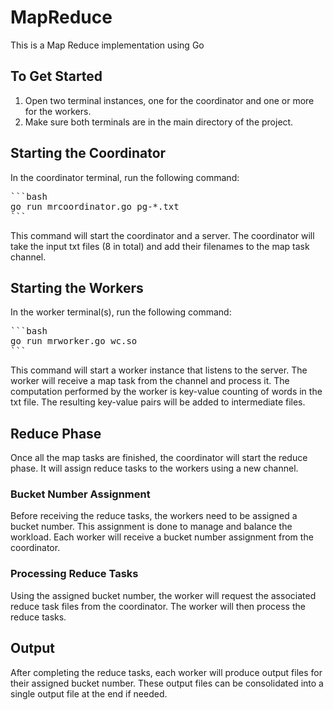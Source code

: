 # MapReduce

This is a Map Reduce implementation using Go

## To Get Started
1. Open two terminal instances, one for the coordinator and one or more for the workers.
2. Make sure both terminals are in the main directory of the project.

## Starting the Coordinator
In the coordinator terminal, run the following command:

<pre>
```bash
go run mrcoordinator.go pg-*.txt
```
</pre>

This command will start the coordinator and a server. The coordinator will take the input txt files (8 in total) and add their filenames to the map task channel.

## Starting the Workers
In the worker terminal(s), run the following command:

<pre>
```bash
go run mrworker.go wc.so
```
</pre>

This command will start a worker instance that listens to the server. The worker will receive a map task from the channel and process it. The computation performed by the worker is key-value counting of words in the txt file. The resulting key-value pairs will be added to intermediate files.

## Reduce Phase
Once all the map tasks are finished, the coordinator will start the reduce phase. It will assign reduce tasks to the workers using a new channel.

### Bucket Number Assignment
Before receiving the reduce tasks, the workers need to be assigned a bucket number. This assignment is done to manage and balance the workload. Each worker will receive a bucket number assignment from the coordinator.

### Processing Reduce Tasks
Using the assigned bucket number, the worker will request the associated reduce task files from the coordinator. The worker will then process the reduce tasks.

## Output
After completing the reduce tasks, each worker will produce output files for their assigned bucket number. These output files can be consolidated into a single output file at the end if needed.
